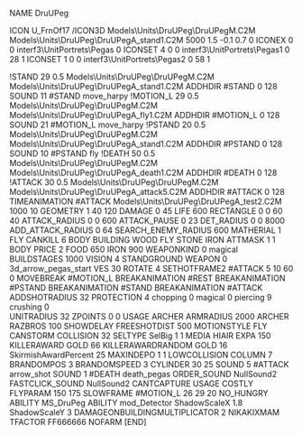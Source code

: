 NAME DruUPeg

ICON U_FrnOf17
/ICON3D Models\Units\DruUPeg\DruUPegM.C2M Models\Units\DruUPeg\DruUPegA_stand1.C2M 5000 1.5 -0.1 0.7 0 
ICONEX 0 0 interf3\UnitPortrets\Pegas 0
ICONSET 4 0 0 interf3\UnitPortrets\Pegas1 0 28 1
ICONSET 1 0 0 interf3\UnitPortrets\Pegas2 0 58 1

!STAND         29 0.5 Models\Units\DruUPeg\DruUPegM.C2M Models\Units\DruUPeg\DruUPegA_stand1.C2M
ADDHDIR #STAND 0 128
SOUND 11 #STAND move_harpy
!MOTION_L      29 0.5 Models\Units\DruUPeg\DruUPegM.C2M Models\Units\DruUPeg\DruUPegA_fly1.C2M
ADDHDIR #MOTION_L 0 128
SOUND 21 #MOTION_L move_harpy
!PSTAND         20 0.5 Models\Units\DruUPeg\DruUPegM.C2M Models\Units\DruUPeg\DruUPegA_stand1.C2M
ADDHDIR #PSTAND 0 128
SOUND 10 #PSTAND fly
!DEATH         50 0.5 Models\Units\DruUPeg\DruUPegM.C2M Models\Units\DruUPeg\DruUPegA_death1.C2M
ADDHDIR #DEATH 0 128
!ATTACK        30 0.5 Models\Units\DruUPeg\DruUPegM.C2M Models\Units\DruUPeg\DruUPegA_attack5.C2M
ADDHDIR #ATTACK 0 128
TIMEANIMATION #ATTACK Models\Units\DruUPeg\DruUPegA_test2.C2M 1000 10
GEOMETRY 1 40 120
DAMAGE   0 45
LIFE     600
RECTANGLE 0 0 60 40
ATTACK_RADIUS 0 0 600
ATTACK_PAUSE 0 23
DET_RADIUS 0 0 8000
ADD_ATTACK_RADIUS 0 64
SEARCH_ENEMY_RADIUS 600
MATHERIAL 1 FLY
CANKILL 6 BODY BUILDING WOOD FLY STONE IRON
ATTMASK 1 1 BODY
PRICE 2 FOOD 650 IRON 900
WEAPONKIND 0 magical
BUILDSTAGES 1000
VISION 4
STANDGROUND
WEAPON 			0 3d_arrow_pegas_start
VES 30
ROTATE 4
SETHOTFRAME2 #ATTACK 5 10 60 0
MOVEBREAK #MOTION_L
BREAKANIMATION #REST
BREAKANIMATION #PSTAND
BREAKANIMATION #STAND
BREAKANIMATION #ATTACK
ADDSHOTRADIUS 32
PROTECTION 4 chopping 0 magical 0 piercing 9 crushing 0         
UNITRADIUS 32
ZPOINTS 0 0
USAGE ARCHER
ARMRADIUS 		2000
ARCHER
RAZBROS 100
SHOWDELAY
FREESHOTDIST 500
MOTIONSTYLE FLY
CANSTORM
COLLISION 32
SELTYPE SelBig 1 1
MEDIA HIAIR
EXPA 150
KILLERAWARD             GOLD 66
KILLERAWARDRANDOM       GOLD 16
SkirmishAwardPercent 25
MAXINDEPO 1 1
LOWCOLLISION
COLUMN 7
BRANDOMPOS 3
BRANDOMSPEED 3
CYLINDER 30 25
SOUND 5 #ATTACK arrow_shot
SOUND 1 #DEATH death_pegas
ORDER_SOUND NullSound2
FASTCLICK_SOUND NullSound2
CANTCAPTURE
USAGE COSTLY
FLYPARAM 150 175
SLOWFRAME #MOTION_L 26 29 20
NO_HUNGRY
ABILITY MS_DruPeg
ABILITY mod_Detector
ShadowScaleX 1.8
ShadowScaleY 3
DAMAGEONBUILDINGMULTIPLICATOR 2
NIKAKIXMAM
TFACTOR FF666666
NOFARM
[END]
